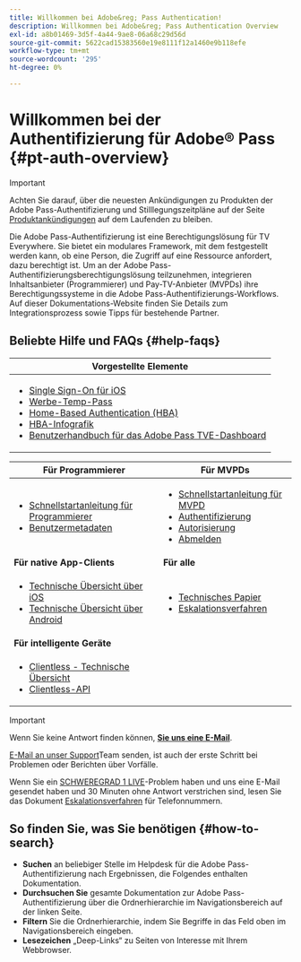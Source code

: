 ```yaml
---
title: Willkommen bei Adobe&reg; Pass Authentication!
description: Willkommen bei Adobe&reg; Pass Authentication Overview
exl-id: a8b01469-3d5f-4a44-9ae8-06a68c29d56d
source-git-commit: 5622cad15383560e19e8111f12a1460e9b118efe
workflow-type: tm+mt
source-wordcount: '295'
ht-degree: 0%

---
```


# Willkommen bei der Authentifizierung für Adobe® Pass {#pt-auth-overview}

>[!IMPORTANT]
>
> Achten Sie darauf, über die neuesten Ankündigungen zu Produkten der Adobe Pass-Authentifizierung und Stilllegungszeitpläne auf der Seite [Produktankündigungen](/help/authentication/product-announcements.md) auf dem Laufenden zu bleiben.

Die Adobe Pass-Authentifizierung ist eine Berechtigungslösung für TV Everywhere. Sie bietet ein modulares Framework, mit dem festgestellt werden kann, ob eine Person, die Zugriff auf eine Ressource anfordert, dazu berechtigt ist. Um an der Adobe Pass-Authentifizierungsberechtigungslösung teilzunehmen, integrieren Inhaltsanbieter (Programmierer) und Pay-TV-Anbieter (MVPDs) ihre Berechtigungssysteme in die Adobe Pass-Authentifizierungs-Workflows. Auf dieser Dokumentations-Website finden Sie Details zum Integrationsprozess sowie Tipps für bestehende Partner.

## Beliebte Hilfe und FAQs {#help-faqs}

| **Vorgestellte Elemente** |
|------------------------------------------------------------------------------------------------------------------------------------------------------------------------------------------------------------------------------------------------------------------------------------------------------------------------------------------------------------------------------------------------------------------------------------------------------------------------------------------------------------------------------------------------------------------------------------------------------------------------------------------------------------------------------------------------|
| <ul><li>[Single Sign-On für iOS](/help/authentication/integration-guide-programmers/features-standard/sso-access/partner-sso/apple-sso/apple-sso-overview.md)</li><li>[Werbe-Temp-Pass](/help/authentication/integration-guide-programmers/features-premium/temporary-access/promotional-temp-pass.md)</li><li>[Home-Based Authentication (HBA)](/help/authentication/integration-guide-programmers/features-standard/hba-access/home-based-authn-tve.md)</li><li>[HBA-Infografik](https://dzf8vqv24eqhg.cloudfront.net/userfiles/258/326/ckfinder/files/AdobeNewsletterHBA.pdf)</li><li>[Benutzerhandbuch für das Adobe Pass TVE-Dashboard](/help/authentication/user-guide-tve-dashboard/tve-dashboard-overview.md)</li></ul> |

| **Für Programmierer** | **Für MVPDs** |
|--------------------------------------------------------------------------------------------------------------------------------------------------------------------------------------------------------------------------------------------------------------------------------|-----------------------------------------------------------------------------------------------------------------------------------------------------------------------------------------------------------------------------------------------------------------------------------------------------------------------------------------------------------------------|
| <ul><li>[Schnellstartanleitung für Programmierer](/help/authentication/kickstart/programmer-kickstart-guide.md)</li><li>[Benutzermetadaten](/help/authentication/integration-guide-programmers/legacy/rest-api-v1/apis/user-metadata.md)</li></ul> | <ul><li>[Schnellstartanleitung für MVPD](/help/authentication/kickstart/mvpd-kickstart-guide.md)</li><li>[Authentifizierung](/help/authentication/integration-guide-mvpds/authn-usecase.md)</li><li>[Autorisierung](/help/authentication/integration-guide-mvpds/authz-usecase.md)</li><li>[Abmelden](/help/authentication/integration-guide-mvpds/usecase-mvpd-logout.md)</li></ul> |
| **Für native App-Clients** | **Für alle** |
| <ul><li>[Technische Übersicht über iOS](/help/authentication/integration-guide-programmers/legacy/sdks/ios-tvos-sdk/iostvos-sdk-overview.md)</li><li>[Technische Übersicht über Android](/help/authentication/integration-guide-programmers/legacy/sdks/android-sdk/android-sdk-overview.md)</li></ul> | <ul><li>[Technisches Papier](/help/authentication/kickstart/technical-paper.md)</li><li>[Eskalationsverfahren](/help/authentication/kickstart/escalation-procedures.md)</li></ul> |
| **Für intelligente Geräte** |                                                                                                                                                                                                                                                                                                                                                                       |
| <ul><li>[Clientless - Technische Übersicht](/help/authentication/integration-guide-programmers/legacy/rest-api-v1/rest-api-overview.md)</li><li>[Clientless-API](/help/authentication/integration-guide-programmers/legacy/rest-api-v1/rest-api-reference.md)</li></ul> |                                                                                                                                                                                                                                                                                                                                                                       |

>[!IMPORTANT]
>
> Wenn Sie keine Antwort finden können, [**Sie uns eine E-Mail**](mailto:tve-support@adobe.com).
>
> [E-Mail an unser Support](mailto:tve-support@adobe.com)Team senden, ist auch der erste Schritt bei Problemen oder Berichten über Vorfälle.
>
> Wenn Sie ein [SCHWEREGRAD 1 LIVE](/help/authentication/kickstart/escalation-procedures.md)-Problem haben und uns eine E-Mail gesendet haben und 30 Minuten ohne Antwort verstrichen sind, lesen Sie das Dokument [Eskalationsverfahren](/help/authentication/kickstart/escalation-procedures.md) für Telefonnummern.

## So finden Sie, was Sie benötigen {#how-to-search}

* **Suchen** an beliebiger Stelle im Helpdesk für die Adobe Pass-Authentifizierung nach Ergebnissen, die Folgendes enthalten
Dokumentation.
* **Durchsuchen Sie** gesamte Dokumentation zur Adobe Pass-Authentifizierung über die Ordnerhierarchie im Navigationsbereich auf der linken Seite.
* **Filtern** Sie die Ordnerhierarchie, indem Sie Begriffe in das Feld oben im Navigationsbereich eingeben.
* **Lesezeichen** „Deep-Links“ zu Seiten von Interesse mit Ihrem Webbrowser.
